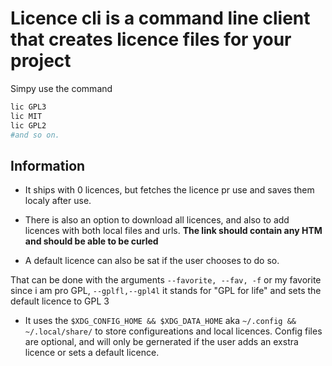 # Licence cli is a command line client that creates licence files for your project

Simpy use the command

```bash
lic GPL3
lic MIT
lic GPL2
#and so on.
```

## Information

- It ships with 0 licences, but fetches the licence pr use and saves them localy after use.

- There is also an option to download all licences, and also to add licences with both local files and urls. **The link should contain any HTM and should be able to be curled**

- A default licence can also be sat if the user chooses to do so.

That can be done with the arguments `--favorite, --fav, -f` or my favorite since i am pro GPL, `--gplfl,--gpl4l` it stands for "GPL for life" and sets the default licence to GPL 3

- It uses the `$XDG_CONFIG_HOME && $XDG_DATA_HOME` aka `~/.config && ~/.local/share/` to store configureations and local licences. Config files are optional, and will only be gernerated if the user adds an exstra licence or sets a default licence.
